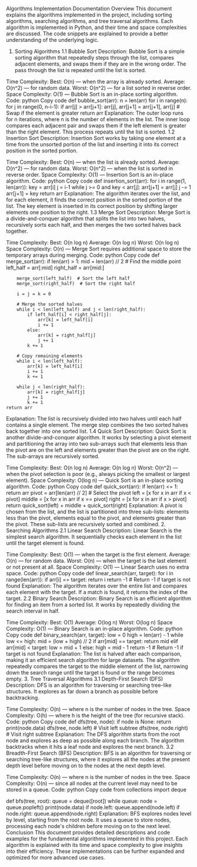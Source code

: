 Algorithms Implementation Documentation
Overview
This document explains the algorithms implemented in the project, including sorting algorithms, searching algorithms, and tree traversal algorithms. Each algorithm is implemented in Python, and their time and space complexities are discussed. The code snippets are explained to provide a better understanding of the underlying logic.

1. Sorting Algorithms
1.1 Bubble Sort
Description:
Bubble Sort is a simple sorting algorithm that repeatedly steps through the list, compares adjacent elements, and swaps them if they are in the wrong order. The pass through the list is repeated until the list is sorted.

Time Complexity:
Best: O(n) — when the array is already sorted.
Average: O(n^2) — for random data.
Worst: O(n^2) — for a list sorted in reverse order.
Space Complexity:
O(1) — Bubble Sort is an in-place sorting algorithm.
Code:
python
Copy code
def bubble_sort(arr):
    n = len(arr)
    for i in range(n):
        for j in range(0, n-i-1):
            if arr[j] > arr[j+1]:
                arr[j], arr[j+1] = arr[j+1], arr[j]  # Swap if the element is greater
    return arr
Explanation:
The outer loop runs for n iterations, where n is the number of elements in the list.
The inner loop compares each adjacent pair and swaps them if the left element is greater than the right element.
This process repeats until the list is sorted.
1.2 Insertion Sort
Description:
Insertion Sort works by taking one element at a time from the unsorted portion of the list and inserting it into its correct position in the sorted portion.

Time Complexity:
Best: O(n) — when the list is already sorted.
Average: O(n^2) — for random data.
Worst: O(n^2) — when the list is sorted in reverse order.
Space Complexity:
O(1) — Insertion Sort is an in-place algorithm.
Code:
python
Copy code
def insertion_sort(arr):
    for i in range(1, len(arr)):
        key = arr[i]
        j = i-1
        while j >= 0 and key < arr[j]:
            arr[j+1] = arr[j]
            j -= 1
        arr[j+1] = key
    return arr
Explanation:
The algorithm iterates over the list, and for each element, it finds the correct position in the sorted portion of the list.
The key element is inserted in its correct position by shifting larger elements one position to the right.
1.3 Merge Sort
Description:
Merge Sort is a divide-and-conquer algorithm that splits the list into two halves, recursively sorts each half, and then merges the two sorted halves back together.

Time Complexity:
Best: O(n log n)
Average: O(n log n)
Worst: O(n log n)
Space Complexity:
O(n) — Merge Sort requires additional space to store the temporary arrays during merging.
Code:
python
Copy code
def merge_sort(arr):
    if len(arr) > 1:
        mid = len(arr) // 2  # Find the middle point
        left_half = arr[:mid]
        right_half = arr[mid:]

        merge_sort(left_half)  # Sort the left half
        merge_sort(right_half)  # Sort the right half

        i = j = k = 0

        # Merge the sorted halves
        while i < len(left_half) and j < len(right_half):
            if left_half[i] < right_half[j]:
                arr[k] = left_half[i]
                i += 1
            else:
                arr[k] = right_half[j]
                j += 1
            k += 1

        # Copy remaining elements
        while i < len(left_half):
            arr[k] = left_half[i]
            i += 1
            k += 1

        while j < len(right_half):
            arr[k] = right_half[j]
            j += 1
            k += 1
    return arr
Explanation:
The list is recursively divided into two halves until each half contains a single element.
The merge step combines the two sorted halves back together into one sorted list.
1.4 Quick Sort
Description:
Quick Sort is another divide-and-conquer algorithm. It works by selecting a pivot element and partitioning the array into two sub-arrays such that elements less than the pivot are on the left and elements greater than the pivot are on the right. The sub-arrays are recursively sorted.

Time Complexity:
Best: O(n log n)
Average: O(n log n)
Worst: O(n^2) — when the pivot selection is poor (e.g., always picking the smallest or largest element).
Space Complexity:
O(log n) — Quick Sort is an in-place sorting algorithm.
Code:
python
Copy code
def quick_sort(arr):
    if len(arr) <= 1:
        return arr
    pivot = arr[len(arr) // 2]  # Select the pivot
    left = [x for x in arr if x < pivot]
    middle = [x for x in arr if x == pivot]
    right = [x for x in arr if x > pivot]
    return quick_sort(left) + middle + quick_sort(right)
Explanation:
A pivot is chosen from the list, and the list is partitioned into three sub-lists: elements less than the pivot, elements equal to the pivot, and elements greater than the pivot.
These sub-lists are recursively sorted and combined.
2. Searching Algorithms
2.1 Linear Search
Description:
Linear Search is the simplest search algorithm. It sequentially checks each element in the list until the target element is found.

Time Complexity:
Best: O(1) — when the target is the first element.
Average: O(n) — for random data.
Worst: O(n) — when the target is the last element or not present at all.
Space Complexity:
O(1) — Linear Search uses no extra space.
Code:
python
Copy code
def linear_search(arr, target):
    for i in range(len(arr)):
        if arr[i] == target:
            return i
    return -1  # Return -1 if target is not found
Explanation:
The algorithm iterates over the entire list and compares each element with the target. If a match is found, it returns the index of the target.
2.2 Binary Search
Description:
Binary Search is an efficient algorithm for finding an item from a sorted list. It works by repeatedly dividing the search interval in half.

Time Complexity:
Best: O(1)
Average: O(log n)
Worst: O(log n)
Space Complexity:
O(1) — Binary Search is an in-place algorithm.
Code:
python
Copy code
def binary_search(arr, target):
    low = 0
    high = len(arr) - 1
    while low <= high:
        mid = (low + high) // 2
        if arr[mid] == target:
            return mid
        elif arr[mid] < target:
            low = mid + 1
        else:
            high = mid - 1
    return -1  # Return -1 if target is not found
Explanation:
The list is halved after each comparison, making it an efficient search algorithm for large datasets.
The algorithm repeatedly compares the target to the middle element of the list, narrowing down the search range until the target is found or the range becomes empty.
3. Tree Traversal Algorithms
3.1 Depth-First Search (DFS)
Description:
DFS is an algorithm for traversing or searching tree-like structures. It explores as far down a branch as possible before backtracking.

Time Complexity:
O(n) — where n is the number of nodes in the tree.
Space Complexity:
O(h) — where h is the height of the tree (for recursive stack).
Code:
python
Copy code
def dfs(tree, node):
    if node is None:
        return
    print(node.data)
    dfs(tree, node.left)  # Visit left subtree
    dfs(tree, node.right)  # Visit right subtree
Explanation:
The DFS algorithm starts from the root node and explores as deep as possible along each branch.
The algorithm backtracks when it hits a leaf node and explores the next branch.
3.2 Breadth-First Search (BFS)
Description:
BFS is an algorithm for traversing or searching tree-like structures, where it explores all the nodes at the present depth level before moving on to the nodes at the next depth level.

Time Complexity:
O(n) — where n is the number of nodes in the tree.
Space Complexity:
O(n) — since all nodes at the current level may need to be stored in a queue.
Code:
python
Copy code
from collections import deque

def bfs(tree, root):
    queue = deque([root])
    while queue:
        node = queue.popleft()
        print(node.data)
        if node.left:
            queue.append(node.left)
        if node.right:
            queue.append(node.right)
Explanation:
BFS explores nodes level by level, starting from the root node.
It uses a queue to store nodes, processing each node's children before moving on to the next level.
Conclusion
This document provides detailed descriptions and code examples for the fundamental algorithms implemented in this project. Each algorithm is explained with its time and space complexity to give insights into their efficiency. These implementations can be further expanded and optimized for more advanced use cases.